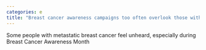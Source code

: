 ```yaml
---
categories: e
title: "Breast cancer awareness campaigns too often overlook those with metastatic breast cancer"
---
```

Some people with metastatic breast cancer feel unheard, especially during Breast Cancer Awareness Month